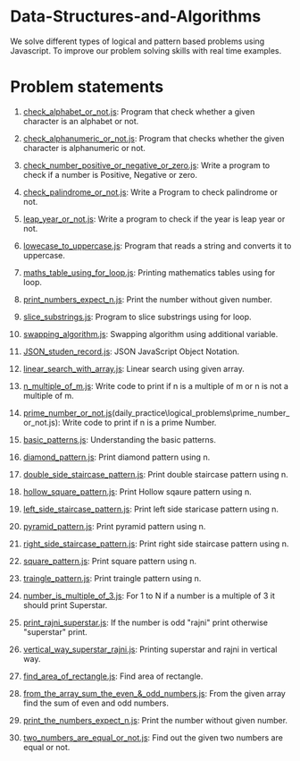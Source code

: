 #  Data-Structures-and-Algorithms
 
We solve different types of logical and pattern based problems using Javascript. To improve our problem solving skills with real time examples.

# Problem statements

1. [check_alphabet_or_not.js](12th%20standard%20logics/check_alphabet_or_not.js): Program that check whether a given character is an alphabet or not.

2. [check_alphanumeric_or_not.js](12th%20standard%20logics/check_alphabet_or_not.js): Program that checks whether the given character is alphanumeric or not.

3. [check_number_positive_or_negative_or_zero.js](12th%20standard%20logics/check_number_positive_or_negative_or_zero.js): Write a program to check if a number is Positive, Negative or zero.

4. [check_palindrome_or_not.js](12th%20standard%20logics/check_palindrome_or_not.js): Write a Program to check palindrome or not.

5. [leap_year_or_not.js](12th%20standard%20logics/leap_year_or_not.js): Write a program to check if the year is leap year or not.

6. [lowecase_to_uppercase.js](12th%20standard%20logics/lowecase_to_uppercase.js): Program that reads a string and converts it to uppercase.

7. [maths_table_using_for_loop.js](12th%20standard%20logics/maths_table_using_for_loop.js): Printing mathematics tables using for loop.

8. [print_numbers_expect_n.js](12th%20standard%20logics/print_numbers_expect_n.js): Print the number without given number.

9. [slice_substrings.js](12th%20standard%20logics/slice_substrings.js): Program to slice substrings using for loop.

10. [swapping_algorithm.js](daily_practice/algorithm_problems/swapping_algorithm.js): Swapping algorithm using additional variable.

11. [JSON_studen_record.js](daily_practice/JSON_problems/JSON_studen_record.js): JSON JavaScript Object Notation.

12. [linear_search_with_array.js](daily_practice/logical_problems/linear_search_with_array.js): Linear search using given array.

13. [n_multiple_of_m.js](daily_practice/logical_problems/n_multiple_of_m.js):  Write code to print if n is a multiple of m or n is not a multiple of m.

14. [prime_number_or_not.js](daily_practice/logical_problems/prime_number_or_not.js)(daily_practice\logical_problems\prime_number_or_not.js): Write code to print if n is a prime Number.

15. [basic_patterns.js](daily_practice/pattern_problems/basic_patterns.js): Understanding the basic patterns.

16. [diamond_pattern.js](daily_practice/pattern_problems/diamond_pattern.js): Print diamond pattern using n.

17. [double_side_staircase_pattern.js](daily_practice/pattern_problems/double_side_staircase_pattern.js): Print double staircase pattern using n.

18. [hollow_square_pattern.js](daily_practice/pattern_problems/hollow_square_pattern.js): Print Hollow sqaure pattern using n.

19. [left_side_staircase_pattern.js](daily_practice/pattern_problems/left_side_staircase_pattern.js): Print left side staricase pattern using n.

20. [pyramid_pattern.js](daily_practice/pattern_problems/pyramid_pattern.js): Print pyramid pattern using n.

21. [right_side_staircase_pattern.js](daily_practice/pattern_problems/right_side_staircase_pattern.js): Print right side staircase pattern using n.

22. [square_pattern.js](daily_practice/pattern_problems/square_pattern.js): Print square pattern using n.

23. [traingle_pattern.js](daily_practice/pattern_problems/traingle_pattern.js): Print traingle pattern using n.

24. [number_is_multiple_of_3.js](daily_practice/superstar_rajni_problems/number_is_multiple_of_3.js): For 1 to N if a number is a multiple of 3 it should print Superstar.

25. [print_rajni_superstar.js](daily_practice/superstar_rajni_problems/print_rajni_superstar.js): If the number is odd "rajni" print otherwise "superstar" print.

26. [vertical_way_superstar_rajni.js](daily_practice/superstar_rajni_problems/vertical_way_superstar_rajni.js): Printing superstar and rajni in vertical way.


27. [find_area_of_rectangle.js](Evaluation/find_area_of_rectangle.js): Find area of rectangle.

28. [from_the_array_sum_the_even_&_odd_numbers.js](Evaluation/from_the_array_sum_the_even_%26_odd_numbers.js): From the given array find the sum of even and odd numbers.

29. [print_the_numbers_expect_n.js](Evaluation/print_the_numbers_expect_n.js): Print the number without given number.

30. [two_numbers_are_equal_or_not.js](Evaluation/two_numbers_are_equal_or_not.js): Find out the given two numbers are equal or not.
